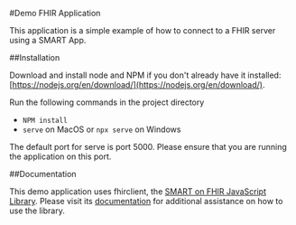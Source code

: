 #Demo FHIR Application

This application is a simple example of how to connect to a FHIR server using a SMART App.

##Installation

Download and install node and NPM if you don't already have it installed: [https://nodejs.org/en/download/](https://nodejs.org/en/download/).

Run the following commands in the project directory

-   `NPM install`
-   `serve` on MacOS or `npx serve` on Windows

The default port for serve is port 5000. Please ensure that you are running the application on this port.

##Documentation

This demo application uses fhirclient, the [SMART on FHIR JavaScript Library](https://www.npmjs.com/package/fhirclient). Please visit its [documentation](http://docs.smarthealthit.org/client-js/) for additional assistance on how to use the library.
